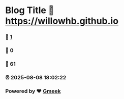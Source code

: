 # Blog Title :link: https://willowhb.github.io 
### :page_facing_up: [1](https://willowhb.github.io/tag.html) 
### :speech_balloon: 0 
### :hibiscus: 61 
### :alarm_clock: 2025-08-08 18:02:22 
### Powered by :heart: [Gmeek](https://github.com/Meekdai/Gmeek)
